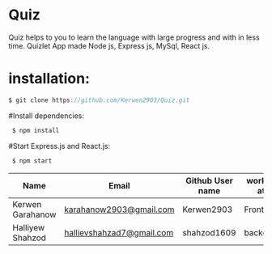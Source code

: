 # Quiz
Quiz helps to you to learn the language with large progress and with in less time. 
Quizlet App made Node js, Express js, MySql, React js.
 # installation:
 ```JavaScript
 $ git clone https://github.com/Kerwen2903/Quiz.git
```
#Install dependencies:
```JavaScript
 $ npm install
```
#Start Express.js and React.js:
```JavaScript
 $ npm start
```
|Name|Email|Github User name|worked at|
|----|-----|-------|-------|
|Kerwen Garahanow|karahanow2903@gmail.com|Kerwen2903|Frontend|
|Halliyew Shahzod|hallievshahzad7@gmail.com|shahzod1609|backend|
